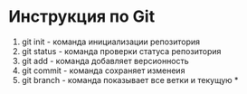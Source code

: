 # Инструкция по Git

1. git init - команда инициализации репозитория
2. git status - команда проверки статуса репозитория
3. git add - команда добавляет версионность
4. git commit - команда сохраняет изменеия
5. git branch - команда показывает все ветки и текущую *